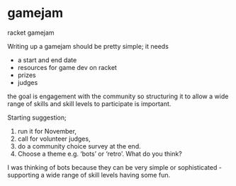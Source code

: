 # gamejam
racket gamejam

Writing up a gamejam should be pretty simple; it needs
* a start and end date
* resources for game dev on racket
* prizes  
* judges

the goal is engagement with the community so structuring it to allow a wide range of skills and skill levels to participate is important. 

Starting suggestion; 
1. run it for November, 
2. call for volunteer judges, 
3. do a community choice survey at the end. 
4. Choose a theme e.g. ‘bots’ or ‘retro’. What do you think?

I was thinking of bots because they can be very simple or sophisticated - supporting a wide range of skill levels having some fun.
